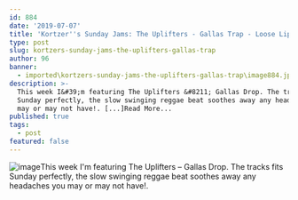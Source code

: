 ```yaml
---
id: 884
date: '2019-07-07'
title: 'Kortzer''s Sunday Jams: The Uplifters - Gallas Trap - Loose Lips'
type: post
slug: kortzers-sunday-jams-the-uplifters-gallas-trap
author: 96
banner:
  - imported\kortzers-sunday-jams-the-uplifters-gallas-trap\image884.jpeg
description: >-
  This week I&#39;m featuring The Uplifters &#8211; Gallas Drop. The tracks fits
  Sunday perfectly, the slow swinging reggae beat soothes away any headaches you
  may or may not have!. [...]Read More...
published: true
tags:
  - post
featured: false
---
```

![image](../imported\kortzers-sunday-jams-the-uplifters-gallas-trap\image884.jpeg)This week I'm featuring The Uplifters – Gallas Drop. The tracks fits Sunday perfectly, the slow swinging reggae beat soothes away any headaches you may or may not have!.